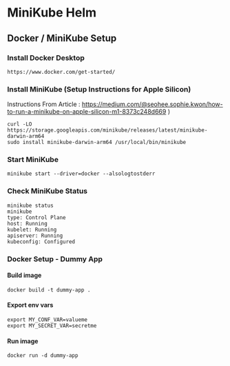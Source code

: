 # MiniKube Helm

## Docker / MiniKube Setup
### Install Docker Desktop
```
https://www.docker.com/get-started/
```
### Install MiniKube (Setup Instructions for Apple Silicon)
Instructions From Article : 
https://medium.com/@seohee.sophie.kwon/how-to-run-a-minikube-on-apple-silicon-m1-8373c248d669 )

```
curl -LO https://storage.googleapis.com/minikube/releases/latest/minikube-darwin-arm64
sudo install minikube-darwin-arm64 /usr/local/bin/minikube
```

### Start MiniKube
```
minikube start --driver=docker --alsologtostderr
```

### Check MiniKube Status

```
minikube status
minikube
type: Control Plane
host: Running
kubelet: Running
apiserver: Running
kubeconfig: Configured

```

### Docker Setup - Dummy App

#### Build image
```
docker build -t dummy-app .
```

#### Export env vars
```
export MY_CONF_VAR=valueme
export MY_SECRET_VAR=secretme
```
#### Run image
```
docker run -d dummy-app
```
